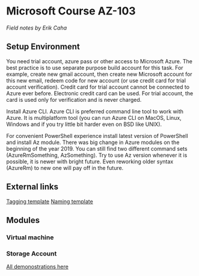 # Microsoft Course AZ-103

*Field notes by Erik Caha*

## Setup Environment

You need trial account, azure pass or other access to Microsoft Azure. The best practice is to use separate purpose build account for this task. For example, create new gmail account, then create new Microsoft account for this new email, redeem code for new account (or use credit card for trial account verification). Credit card for trial account cannot be connected to Azure ever before. Electronic credit card can be used. For trial account, the card is used only for verification and is never charged.

Install Azure CLI. Azure CLI is preferred command line tool to work with Azure. It is multiplatform tool (you can run Azure CLI on MacOS, Linux, Windows and if you try little bit harder even on BSD like UNIX).

For convenient PowerShell experience install latest version of PowerShell and install Az module. There was big change in Azure modules on the beginning of the year 2019. You can still find two different command sets (AzureRmSomething, AzSomething). Try to use Az version whenever it is possible, it is newer with bright future. Even reworking older syntax (AzureRm) to new one will pay off in the future.

## External links
[Tagging template](https://slstudentpublic.blob.core.windows.net/governance/Tagging.xlsx)
[Naming template](https://slstudentpublic.blob.core.windows.net/governance/NamingStandards.xlsx)

## Modules

### Virtual machine

### Storage Account
[All demonostrations here](StorageAccount.md)
